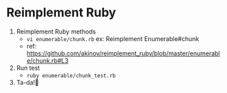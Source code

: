 # Reimplement Ruby

1. Reimplement Ruby methods
    - `vi enumerable/chunk.rb` ex: Reimplement Enumerable#chunk
    - ref: https://github.com/akinov/reimplement_ruby/blob/master/enumerable/chunk.rb#L3
2. Run test
    - `ruby enumerable/chunk_test.rb`
3. Ta-da!🎉
